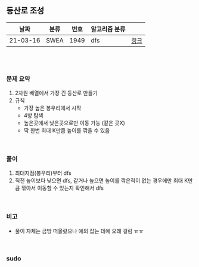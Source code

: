 ## 등산로 조성

| 날짜   | 분류 | 번호 | 알고리즘 분류 |                                          |
| ------ | ---- | ---- | ------------- | ---------------------------------------- |
| 21-03-16 |   SWEA   |   1949   |    dfs    | [링크](https://swexpertacademy.com/main/code/problem/problemDetail.do?contestProbId=AV5PoOKKAPIDFAUq) |


<br/><br/>

### 문제 요약 

1. 2차원 배열에서 가장 긴 등산로 만들기
2. 규칙
   - 가장 높은 봉우리에서 시작
   - 4방 탐색
   - 높은곳에서 낮은곳으로만 이동 가능 (같은 곳X)
   - 딱 한번 최대 K만큼 높이를 깎을 수 있음


<br/>

### 풀이

1. 최대지점(봉우리)부터 dfs
2. 직전 높이보다 낮으면 dfs, 같거나 높으면 높이를 깎은적이 없는 경우에만 최대 K만큼 깎아서 이동할 수 있는지 확인해서 dfs


<br/>

### 비고

- 풀이 자체는 금방 떠올랐으나 예외 잡는 데에 오래 걸림 ㅠㅠ


<br/>

### sudo

```java

```